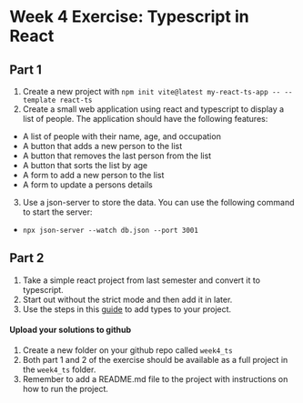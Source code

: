 # Week 4 Exercise: Typescript in React
## Part 1
1. Create a new project with `npm init vite@latest my-react-ts-app -- --template react-ts`
2. Create a small web application using react and typescript to display a list of people. The application should have the following features:
- A list of people with their name, age, and occupation
- A button that adds a new person to the list
- A button that removes the last person from the list
- A button that sorts the list by age
- A form to add a new person to the list
- A form to update a persons details
3. Use a json-server to store the data. You can use the following command to start the server:
- `npx json-server --watch db.json --port 3001`

## Part 2
1. Take a simple react project from last semester and convert it to typescript.
2. Start out without the strict mode and then add it in later.
3. Use the steps in this [guide](https://www.sitepoint.com/how-to-migrate-a-react-app-to-typescript/) to add types to your project.

#### Upload your solutions to github
1. Create a new folder on your github repo called `week4_ts`
2. Both part 1 and 2 of the exercise should be available as a full project in the `week4_ts` folder.
3. Remember to add a README.md file to the project with instructions on how to run the project.
